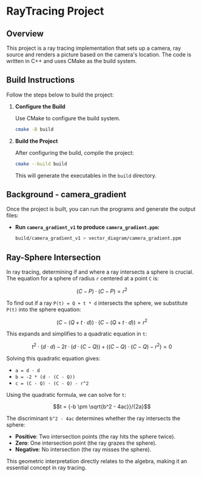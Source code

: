 # RayTracing Project

## Overview

This project is a ray tracing implementation that sets up a camera, ray source and renders a picture based on the camera's location. The code is written in C++ and uses CMake as the build system.

## Build Instructions

Follow the steps below to build the project:


1. **Configure the Build**

    Use CMake to configure the build system. 

    ```bash
    cmake -B build
    ```

2. **Build the Project**

    After configuring the build, compile the project: 

    ```bash
    cmake --build build
    ```

    This will generate the executables in the `build` directory.




## Background - camera_gradient  

Once the project is built, you can run the programs and generate the output files:

- **Run `camera_gradient_v1` to produce `camera_gradient.ppm`:**

    ```bash
    build/camera_gradient_v1 > vector_diagram/camera_gradient.ppm
    ```


## Ray-Sphere Intersection

In ray tracing, determining if and where a ray intersects a sphere is crucial. The equation for a sphere of radius `r` centered at a point `C` is:

```math
(C - P) \cdot (C - P) = r^2
```

To find out if a ray `P(t) = Q + t * d` intersects the sphere, we substitute `P(t)` into the sphere equation:

```math
(C - (Q + t \cdot d)) \cdot (C - (Q + t \cdot d)) = r^2
```

This expands and simplifies to a quadratic equation in `t`:

```math
t^2 \cdot (d \cdot d) - 2t \cdot (d \cdot (C - Q)) + ((C - Q) \cdot (C - Q) - r^2) = 0
```

Solving this quadratic equation gives:

- `a = d ⋅ d`
- `b = -2 * (d ⋅ (C - Q))`
- `c = (C - Q) ⋅ (C - Q) - r^2`

Using the quadratic formula, we can solve for `t`:

```math
t = {-b \pm \sqrt{b^2 - 4ac}}/{2a}
```

The discriminant `b^2 - 4ac` determines whether the ray intersects the sphere:

- **Positive**: Two intersection points (the ray hits the sphere twice).
- **Zero**: One intersection point (the ray grazes the sphere).
- **Negative**: No intersection (the ray misses the sphere).

This geometric interpretation directly relates to the algebra, making it an essential concept in ray tracing.

